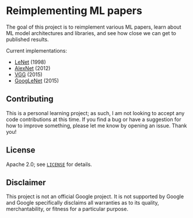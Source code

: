 # Reimplementing ML papers

The goal of this project is to reimplement various ML papers, learn about ML
model architectures and libraries, and see how close we can get to published
results.

Current implementations:

* [LeNet](lenet) (1998)
* [AlexNet](alexnet) (2012)
* [VGG](vgg) (2015)
* [GoogLeNet](googlenet) (2015)

## Contributing

This is a personal learning project; as such, I am not looking to accept any
code contributions at this time. If you find a bug or have a suggestion for how
to improve something, please let me know by opening an issue. Thank you!

## License

Apache 2.0; see [`LICENSE`](LICENSE) for details.

## Disclaimer

This project is not an official Google project. It is not supported by Google
and Google specifically disclaims all warranties as to its quality,
merchantability, or fitness for a particular purpose.

